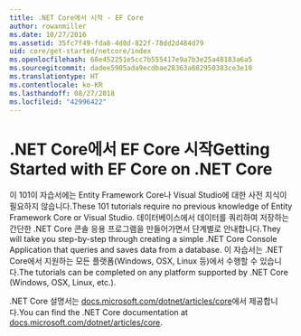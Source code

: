 ```yaml
---
title: .NET Core에서 시작 - EF Core
author: rowanmiller
ms.date: 10/27/2016
ms.assetid: 35fc7f49-fda8-4d8d-822f-78dd2d484d79
uid: core/get-started/netcore/index
ms.openlocfilehash: 68e452251e5cc7b555417e9a7b3e25a48183a6a5
ms.sourcegitcommit: dadee5905ada9ecdbae28363a682950383ce3e10
ms.translationtype: HT
ms.contentlocale: ko-KR
ms.lasthandoff: 08/27/2018
ms.locfileid: "42996422"
---
```

# <a name="getting-started-with-ef-core-on-net-core"></a><span data-ttu-id="8a0e4-102">.NET Core에서 EF Core 시작</span><span class="sxs-lookup"><span data-stu-id="8a0e4-102">Getting Started with EF Core on .NET Core</span></span>

<span data-ttu-id="8a0e4-103">이 101이 자습서에는 Entity Framework Core나 Visual Studio에 대한 사전 지식이 필요하지 않습니다.</span><span class="sxs-lookup"><span data-stu-id="8a0e4-103">These 101 tutorials require no previous knowledge of Entity Framework Core or Visual Studio.</span></span> <span data-ttu-id="8a0e4-104">데이터베이스에서 데이터를 쿼리하여 저장하는 간단한 .NET Core 콘솔 응용 프로그램을 만들어가면서 단계별로 안내합니다.</span><span class="sxs-lookup"><span data-stu-id="8a0e4-104">They will take you step-by-step through creating a simple .NET Core Console Application that queries and saves data from a database.</span></span> <span data-ttu-id="8a0e4-105">이 자습서는 .NET Core에서 지원하는 모든 플랫폼(Windows, OSX, Linux 등)에서 수행할 수 있습니다.</span><span class="sxs-lookup"><span data-stu-id="8a0e4-105">The tutorials can be completed on any platform supported by .NET Core (Windows, OSX, Linux, etc.).</span></span>

<span data-ttu-id="8a0e4-106">.NET Core 설명서는 [docs.microsoft.com/dotnet/articles/core](https://docs.microsoft.com/dotnet/articles/core/)에서 제공합니다.</span><span class="sxs-lookup"><span data-stu-id="8a0e4-106">You can find the .NET Core documentation at [docs.microsoft.com/dotnet/articles/core](https://docs.microsoft.com/dotnet/articles/core/).</span></span>
